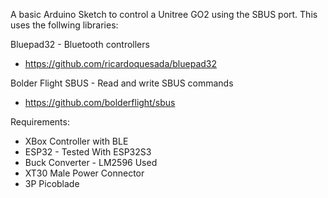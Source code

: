 A basic Arduino Sketch to control a Unitree GO2 using the SBUS port.
This uses the follwing libraries:

Bluepad32 - Bluetooth controllers
 - https://github.com/ricardoquesada/bluepad32

Bolder Flight SBUS - Read and write SBUS commands
 - https://github.com/bolderflight/sbus

Requirements:
- XBox Controller with BLE
- ESP32 - Tested With ESP32S3
- Buck Converter - LM2596 Used
- XT30 Male Power Connector
- 3P Picoblade
